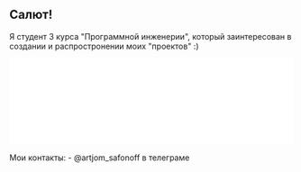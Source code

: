 ## Салют!

Я студент 3 курса "Программной инженерии", который заинтересован в создании и распростронении моих "проектов" :)

<p align='center'>
  <a href='https://vk.com/bobiinski'>
    <img src='VK_logo.png' height='150'>
  </a>
<p>
Мои контакты:
- @artjom_safonoff в телеграме
